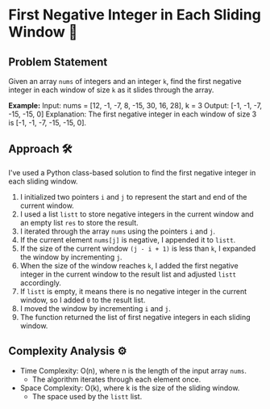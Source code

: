 # First Negative Integer in Each Sliding Window 🔄

## Problem Statement

Given an array `nums` of integers and an integer `k`, find the first negative integer in each window of size `k` as it slides through the array.

**Example:**
Input: nums = [12, -1, -7, 8, -15, 30, 16, 28], k = 3
Output: [-1, -1, -7, -15, -15, 0]
Explanation: The first negative integer in each window of size 3 is [-1, -1, -7, -15, -15, 0].

## Approach 🛠️

I've used a Python class-based solution to find the first negative integer in each sliding window.

1. I initialized two pointers `i` and `j` to represent the start and end of the current window.
2. I used a list `listt` to store negative integers in the current window and an empty list `res` to store the result.
3. I iterated through the array `nums` using the pointers `i` and `j`.
4. If the current element `nums[j]` is negative, I appended it to `listt`.
5. If the size of the current window `(j - i + 1)` is less than `k`, I expanded the window by incrementing `j`.
6. When the size of the window reaches `k`, I added the first negative integer in the current window to the result list and adjusted `listt` accordingly.
7. If `listt` is empty, it means there is no negative integer in the current window, so I added `0` to the result list.
8. I moved the window by incrementing `i` and `j`.
9. The function returned the list of first negative integers in each sliding window.

## Complexity Analysis ⚙️

- Time Complexity: O(n), where n is the length of the input array `nums`.
  - The algorithm iterates through each element once.
- Space Complexity: O(k), where k is the size of the sliding window.
  - The space used by the `listt` list.

